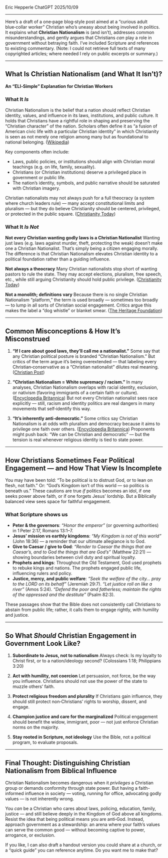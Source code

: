 Eric Hepperle
ChatGPT
2025/10/09


---



Here’s a draft of a one‑page blog‑style post aimed at a “curious adult blue‑collar worker” Christian who’s uneasy about being involved in politics. It explains what **Christian Nationalism** is (and isn’t), addresses common misunderstandings, and gently argues that Christians *can* play a role in government without betraying faith. I’ve included Scripture and references to existing commentary. (Note: I could not retrieve full texts of many copyrighted articles; where needed I rely on public excerpts or summary.)

---

## What Is Christian Nationalism (and What It Isn’t)?

**An “ELI‑Simple” Explanation for Christian Workers**

### What It *Is*

Christian Nationalism is the belief that a nation should reflect Christian identity, values, and influence in its laws, institutions, and public culture. It holds that Christians have a rightful role in shaping and preserving the “Christian character” of the nation. Scholars often define it as “a fusion of American civic life with a particular Christian identity” in which Christianity is seen as not merely one religion among many but as foundational to national belonging. ([Wikipedia][1])

Key components often include:

* Laws, public policies, or institutions should align with Christian moral teachings (e.g. on life, family, sexuality).
* Christians (or Christian institutions) deserve a privileged place in government or public life.
* The nation’s identity, symbols, and public narrative should be saturated with Christian imagery.

Christian nationalists may not always push for a full theocracy (a system where church leaders rule) — many accept constitutional limits and pluralism — but they do believe Christianity should be centered, privileged, or protected in the public square. ([Christianity Today][2])

### What It *Is Not*

**Not every Christian wanting godly laws is a Christian Nationalist**
Wanting just laws (e.g. laws against murder, theft, protecting the weak) doesn’t make one a Christian Nationalist. That’s simply being a citizen engaging morally. The difference is that Christian Nationalism elevates Christian identity to a political foundation rather than a guiding influence.

**Not always a theocracy**
Many Christian nationalists stop short of wanting pastors to rule the state. They may accept elections, pluralism, free speech, etc., while still arguing Christianity should hold public privilege. ([Christianity Today][2])

**Not a monolith; definitions vary**
Because there is no single Christian Nationalism “platform,” the term is used broadly — sometimes too broadly — to lump in all sorts of Christian social engagement. Critics argue this makes the label a “dog whistle” or blanket smear. ([The Heritage Foundation][3])

---

## Common Misconceptions & How It’s Misconstrued

1. **“If I care about good laws, they’ll call me a nationalist.”**
   Some say that any Christian political posture is branded “Christian Nationalism.” But critics of the term argue it’s being overextended — that labeling every Christian‑conservative as a “Christian nationalist” dilutes real meaning. ([Christian Post][4])

2. **“Christian Nationalism = White supremacy / racism.”**
   In many analyses, Christian Nationalism overlaps with racial identity, exclusion, or nativism (favoring immigrants of a certain faith or culture). ([Encyclopedia Britannica][5])
   But not every Christian nationalist sees race explicitly — still, racism and identity politics are real dangers in many movements that self‑identify this way.

3. **“It’s inherently anti‑democratic.”**
   Some critics say Christian Nationalism is at odds with pluralism and democracy because it aims to privilege one faith over others. ([Encyclopedia Britannica][5])
   Proponents might push back: “We can be Christian and democratic” — but the tension is real whenever religious identity is tied to state power.

---

## How Christians Sometimes Fear Political Engagement — and How That View Is Incomplete

You may have been told: “To be political is to distrust God, or to lean on flesh, not faith.” Or: “God’s Kingdom isn’t of this world — so politics is beneath us.” These cautions are true *if* politics becomes an idol, if one seeks power above faith, or if one forgets Jesus’ lordship. But a Biblically balanced view sees space for faithful engagement.

### What Scripture shows us

* **Peter & the governors**: *“Honor the emperor”* (or governing authorities) in 1 Peter 2:17, Romans 13:1–7.
* **Jesus’ mission vs earthly kingdoms**: *“My Kingdom is not of this world”* (John 18:36) — a reminder that our ultimate allegiance is to God.
* **Give to Caesar / give to God**: *“Render to Caesar the things that are Caesar’s, and to God the things that are God’s”* (Matthew 22:21) — showing boundaries between civil duty and spiritual loyalty.
* **Prophets and kings**: Throughout the Old Testament, God used prophets to rebuke kings and nations. The prophets engaged public life, influencing rulers and policy.
* **Justice, mercy, and public welfare**: *“Seek the welfare of the city… pray to the LORD on its behalf”* (Jeremiah 29:7). *“Let justice roll on like a river”* (Amos 5:24). *“Defend the poor and fatherless; maintain the rights of the oppressed and the destitute”* (Psalm 82:3).

These passages show that the Bible does not consistently call Christians to abstain from public life; rather, it calls them to engage rightly, with humility and justice.

---

## So What *Should* Christian Engagement in Government Look Like?

1. **Subordinate to Jesus, not to nationalism**
   Always check: Is my loyalty to Christ first, or to a nation/ideology second? (Colossians 1:18; Philippians 3:20)

2. **Act with humility, not coercion**
   Let persuasion, not force, be the way you influence. Christians should not use the power of the state to muzzle others’ faith.

3. **Protect religious freedom and plurality**
   If Christians gain influence, they should still protect non‑Christians’ rights to worship, dissent, and engage.

4. **Champion justice and care for the marginalized**
   Political engagement should benefit the widow, immigrant, poor — not just enforce Christian norms on the majority.

5. **Stay rooted in Scripture, not ideology**
   Use the Bible, not a political program, to evaluate proposals.

---

## Final Thought: Distinguishing Christian Nationalism from Biblical Influence

Christian Nationalism becomes dangerous when it *privileges* a Christian group or demands conformity through state power. But having a faith-informed influence in society — voting, running for office, advocating godly values — is not inherently wrong.

You *can* be a Christian who cares about laws, policing, education, family, justice — and still believe deeply in the Kingdom of God above all kingdoms. Resist the idea that being political means you are anti‑God. Instead, approach government as a stewardship: an arena where your faith’s values can serve the common good — without becoming captive to power, arrogance, or exclusion.

If you like, I can also draft a handout version you could share at a church, or a “quick guide” you can reference anytime. Do you want me to make that?

[1]: https://en.wikipedia.org/wiki/Christian_nationalism?utm_source=chatgpt.com "Christian nationalism"
[2]: https://www.christianitytoday.com/2021/02/what-is-christian-nationalism/?utm_source=chatgpt.com "What Is Christian Nationalism? - Christianity Today"
[3]: https://www.heritage.org/conservatism/commentary/the-dog-whistle-christian-nationalism?utm_source=chatgpt.com "The Dog Whistle of “Christian Nationalism” | The Heritage Foundation"
[4]: https://www.christianpost.com/news/christian-nationalism-smokescreen-real-threat-neo-marxism-scholars-say.html?utm_source=chatgpt.com "Is 'Christian nationalism' a 'smokescreen' or 'threat'? | Politics"
[5]: https://www.britannica.com/topic/Christian-nationalism?utm_source=chatgpt.com "Christian nationalism | Definition, History, United States, & Facts | Britannica"
